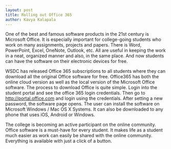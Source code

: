```yaml
---
layout: post
title: Rolling out Office 365
author: Kavya Kalapala
---
```


One of the best and famous software products in the 21st century is Microsoft Office. It is especially important for college-going students who work on many assignments, projects and papers. There is Word, PowerPoint, Excel, OneNote, Outlook, etc. All are useful in keeping the work in a neat, organized manner and also, in the same place. And now students can have the software on their electronic devices for free.

WSDC has released Office 365 subscriptions to all students where they can download all the original Office software for free. Office365 has both the online cloud version as well as the local version of the Microsoft Office software. The process to download Office is quite simple. Login into the student portal and see the office 365 login credentials. Then go to http://portal.office.com and login using the credentials. After setting a new password, the software page opens. The user can install the software on Microsoft Windows / Mac OS X Systems. It can also be downloaded to any phone that uses iOS, Android or Windows.

The college is becoming an active participant on the online community. Office software is a must-have for every student. It makes life as a student much easier as work can easily be shared with the online community. Everything is available with just a click of a button.
